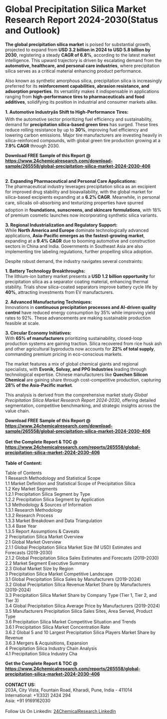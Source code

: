<h1>Global Precipitation Silica Market Research Report 2024-2030(Status and Outlook)</h1><p><strong>The global precipitation silica market</strong> is poised for substantial growth, projected to expand from <strong>USD 3.2 billion in 2024 to USD 5.8 billion by 2030</strong>, registering a steady <strong>CAGR of 6.8%</strong>, according to the latest market intelligence. This upward trajectory is driven by escalating demand from the <strong>automotive, healthcare, and personal care industries</strong>, where precipitation silica serves as a critical material enhancing product performance.</p><p>Also known as synthetic amorphous silica, precipitation silica is increasingly preferred for its <strong>reinforcement capabilities, abrasion resistance, and adsorption properties</strong>. Its versatility makes it indispensable in applications ranging from <strong>high-performance tires to pharmaceuticals and food additives</strong>, solidifying its position in industrial and consumer markets alike.</p><p><strong>1. Automotive Industryâs Shift to High-Performance Tires:</strong><br>
With the automotive sector prioritizing fuel efficiency and sustainability, demand for <strong>precipitation silica-based green tires</strong> has surged. These tires reduce rolling resistance by up to <strong>30%</strong>, improving fuel efficiency and lowering carbon emissions. Major tire manufacturers are investing heavily in silica-reinforced compounds, with global green tire production growing at a <strong>7.9% CAGR</strong> through 2030.</p><div><b>Download FREE Sample of this Report @ 
            <a href="https://www.24chemicalresearch.com/download-sample/265558/global-precipitation-silica-market-2024-2030-406">
            https://www.24chemicalresearch.com/download-sample/265558/global-precipitation-silica-market-2024-2030-406</a></b></div><br><p><strong>2. Expanding Pharmaceutical and Personal Care Applications:</strong><br>
The pharmaceutical industry leverages precipitation silica as an excipient for improved drug stability and bioavailability, with the global market for silica-based excipients expanding at a <strong>6.2% CAGR</strong>. Meanwhile, in personal care, silicaâs oil-absorbing and texturizing properties have spurred adoption in <strong>foundations, sunscreens, and skincare formulations</strong>, with 18% of premium cosmetic launches now incorporating synthetic silica variants.</p><p><strong>3. Regional Industrialization and Regulatory Support:</strong><br>
While <strong>North America and Europe</strong> dominate technologically advanced applications, <strong>Asia-Pacific emerges as the fastest-growing market</strong>, expanding at a <strong>9.4% CAGR</strong> due to booming automotive and construction sectors in China and India. Governments in Southeast Asia are also implementing tire labeling regulations, further propelling silica adoption.</p><p>Despite robust demand, the industry navigates several constraints:</p><p><strong>1. Battery Technology Breakthroughs:</strong><br>
The lithium-ion battery market presents a <strong>USD 1.2 billion opportunity</strong> for precipitation silica as a separator coating material, enhancing thermal stability. Trials show silica-coated separators improve battery cycle life by <strong>40%</strong>, attracting investments from EV manufacturers.</p><p><strong>2. Advanced Manufacturing Techniques:</strong><br>
Innovations in <strong>continuous precipitation processes and AI-driven quality control</strong> have reduced energy consumption by 35% while improving yield rates to 92%. These advancements are making sustainable production feasible at scale.</p><p><strong>3. Circular Economy Initiatives:</strong><br>
With <strong>65% of manufacturers</strong> prioritizing sustainability, closed-loop production systems are gaining traction. Silica recovered from rice husk ash and other agricultural byproducts now accounts for <strong>22% of total supply</strong>, commanding premium pricing in eco-conscious markets.</p><p>The market features a mix of global chemical giants and regional specialists, with <strong>Evonik, Solvay, and PPG Industries</strong> leading through technological expertise. Chinese manufacturers like <strong>Quechen Silicon Chemical</strong> are gaining share through cost-competitive production, capturing <strong>28% of the Asia-Pacific market</strong>.</p><p>This analysis is derived from the comprehensive market study <em>Global Precipitation Silica Market Research Report 2024-2030</em>, offering detailed segmentation, competitive benchmarking, and strategic insights across the value chain.</p><div><b>Download FREE Sample of this Report @ 
            <a href="https://www.24chemicalresearch.com/download-sample/265558/global-precipitation-silica-market-2024-2030-406">
            https://www.24chemicalresearch.com/download-sample/265558/global-precipitation-silica-market-2024-2030-406</a></b></div><br><div><b>Get the Complete Report & TOC @ 
            <a href="https://www.24chemicalresearch.com/reports/265558/global-precipitation-silica-market-2024-2030-406">
            https://www.24chemicalresearch.com/reports/265558/global-precipitation-silica-market-2024-2030-406</a></b></div><br>
            <b>Table of Content:</b><p>Table of Contents<br />
1 Research Methodology and Statistical Scope<br />
1.1 Market Definition and Statistical Scope of Precipitation Silica<br />
1.2 Key Market Segments<br />
1.2.1 Precipitation Silica Segment by Type<br />
1.2.2 Precipitation Silica Segment by Application<br />
1.3 Methodology & Sources of Information<br />
1.3.1 Research Methodology<br />
1.3.2 Research Process<br />
1.3.3 Market Breakdown and Data Triangulation<br />
1.3.4 Base Year<br />
1.3.5 Report Assumptions & Caveats<br />
2 Precipitation Silica Market Overview<br />
2.1 Global Market Overview<br />
2.1.1 Global Precipitation Silica Market Size (M USD) Estimates and Forecasts (2019-2030)<br />
2.1.2 Global Precipitation Silica Sales Estimates and Forecasts (2019-2030)<br />
2.2 Market Segment Executive Summary<br />
2.3 Global Market Size by Region<br />
3 Precipitation Silica Market Competitive Landscape<br />
3.1 Global Precipitation Silica Sales by Manufacturers (2019-2024)<br />
3.2 Global Precipitation Silica Revenue Market Share by Manufacturers (2019-2024)<br />
3.3 Precipitation Silica Market Share by Company Type (Tier 1, Tier 2, and Tier 3)<br />
3.4 Global Precipitation Silica Average Price by Manufacturers (2019-2024)<br />
3.5 Manufacturers Precipitation Silica Sales Sites, Area Served, Product Type<br />
3.6 Precipitation Silica Market Competitive Situation and Trends<br />
3.6.1 Precipitation Silica Market Concentration Rate<br />
3.6.2 Global 5 and 10 Largest Precipitation Silica Players Market Share by Revenue<br />
3.6.3 Mergers & Acquisitions, Expansion<br />
4 Precipitation Silica Industry Chain Analysis<br />
4.1 Precipitation Silica Industry Cha</p><div><b>Get the Complete Report & TOC @ 
            <a href="https://www.24chemicalresearch.com/reports/265558/global-precipitation-silica-market-2024-2030-406">
            https://www.24chemicalresearch.com/reports/265558/global-precipitation-silica-market-2024-2030-406</a></b></div><br><b>CONTACT US:</b><br>
            203A, City Vista, Fountain Road, Kharadi, Pune, India - 411014<br>
            International: +1(332) 2424 294<br>
            Asia: +91 9169162030 <br><br>
            Follow Us On LinkedIn: <a href="https://www.linkedin.com/company/24chemicalresearch/">24ChemicalResearch LinkedIn</a>